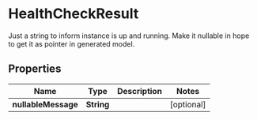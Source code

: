 

# HealthCheckResult

Just a string to inform instance is up and running. Make it nullable in hope to get it as pointer in generated model.
## Properties

Name | Type | Description | Notes
------------ | ------------- | ------------- | -------------
**nullableMessage** | **String** |  |  [optional]



